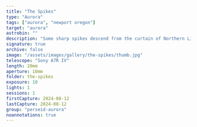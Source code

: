 ```yaml
---
title: "The Spikes"
type: "Aurora"
tags: ["aurora", "newport oregon"]
target: "aurora"
astrobin: ""
description: "Some sharp spikes descend from the curtain of Northern Lights covering the skies above the Yaquina Head Outstanding Natural Area seen from Agate Beach in Newport, Oregon."
signature: true
archive: false
image: "/assets/images/gallery/the-spikes/thumb.jpg"
telescope: "Sony A7R IV"
length: 20mm
aperture: 10mm
folder: the-spikes
exposure: 10
lights: 1
sessions: 1
firstCapture: 2024-08-12
lastCapture: 2024-08-12
group: "perseid-aurora"
noannotations: true
---
```

